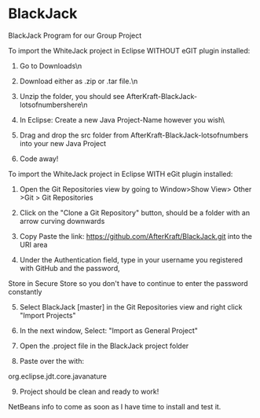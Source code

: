 BlackJack
=========

BlackJack Program for our Group Project

To import the WhiteJack project in Eclipse WITHOUT eGIT plugin installed:

1) Go to Downloads\n

2) Download either as .zip or .tar file.\n

3) Unzip the folder, you should see AfterKraft-BlackJack-lotsofnumbershere\n

4) In Eclipse: Create a new Java Project-Name however you wish\

5) Drag and drop the src folder from AfterKraft-BlackJack-lotsofnumbers into your new Java Project

6) Code away!


To import the WhiteJack project in Eclipse WITH eGit plugin installed:

1) Open the Git Repositories view by going to Window>Show View> Other >Git > Git Repositories

2) Click on the "Clone a Git Repository" button, should be a folder with an arrow curving downwards

3) Copy Paste the link: https://github.com/AfterKraft/BlackJack.git into the URI area

4) Under the Authentication field, type in your username you registered with GitHub and the password,

Store in Secure Store so you don't have to continue to enter the password constantly

5) Select BlackJack [master] in the Git Repositories view and right click "Import Projects"

6) In the next window, Select: "Import as General Project"

7) Open the .project file in the BlackJack project folder

8) Paste over the <natures></natures> with:

  <natures>
		<nature>org.eclipse.jdt.core.javanature</nature>
	</natures>
  
9) Project should be clean and ready to work!

NetBeans info to come as soon as I have time to install and test it.